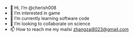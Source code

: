 - 👋 Hi, I’m @cherish008
- 👀 I’m interested in game
- 🌱 I’m currently learning software code
- 💞️ I’m looking to collaborate on science
- 📫 How to reach me my mailsi zhangzai8023@gmail.com

<!---
cherish008/cherish008 is a ✨ special ✨ repository because its `README.md` (this file) appears on your GitHub profile.
You can click the Preview link to take a look at your changes.
--->
